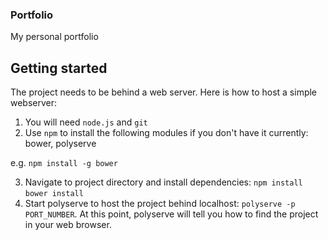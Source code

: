 ### Portfolio
My personal portfolio

## Getting started
The project needs to be behind a web server. Here is how to host a simple webserver:

1. You will need `node.js` and `git`
2. Use `npm` to install the following modules if you don't have it currently: bower, polyserve

e.g. `npm install -g bower`

3. Navigate to project directory and install dependencies: `npm install` `bower install`
4. Start polyserve to host the project behind localhost: `polyserve -p PORT_NUMBER`. At this point, polyserve will tell you how to find the project in your web browser.
